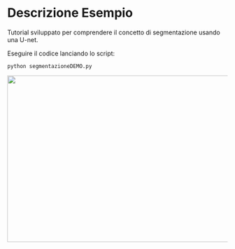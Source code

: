 # Descrizione Esempio 

Tutorial sviluppato per comprendere il concetto di segmentazione usando una U-net.


Eseguire il codice lanciando lo script:

	python segmentazioneDEMO.py



<img src="https://github.com/bellonemauro/Tutorial_corsoIFOA2021_big/blob/main/lezione11/Tutorials/segmentazione/segmentazioneGIF.git"  width="1180" height="380" />
